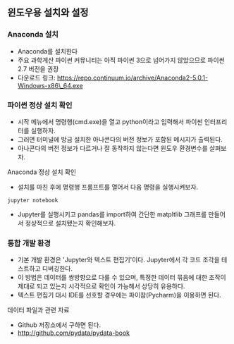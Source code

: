 ## 윈도우용 설치와 설정

### Anaconda 설치

* Anaconda를 설치한다
* 주요 과학계산 파이썬 커뮤니티는 아직 파이썬 3으로 넘어가지 않았으므로 파이썬 2.7 버전을 권장
* 다운로드 링크: https://repo.continuum.io/archive/Anaconda2-5.0.1-Windows-x86\_64.exe

### 파이썬 정상 설치 확인

* 시작 메뉴에서 명령행\(cmd.exe\)을 열고 python이라고 입력해서 파이썬 인터프리터를 실행하자.
* 그러면 터미널에 방금 설치한 아나콘다의 버전 정보가 포함된 메시지가 출력된다.
* 아나콘다의 버전 정보가 다르거나 잘 동작하지 않는다면 윈도우 환경변수를 살펴보자.

Anaconda 정상 설치 확인

* 설치를 마친 후에 명령행 프롬프트를 열어서 다음 명령을 실행시켜보자.

```
jupyter notebook
```

* Jupyter를 실행시키고 pandas를 import하여 간단한 matpltlib 그래프를 만들어서 정상적으로 설치됐는지 확인해보자.

### 통합 개발 환경

* 기본 개발 환경은 'Jupyter와 텍스트 편집기'이다. Jupyter에서 각 코드 조각을 테스트하고 디버깅한다.
* 이 방법은 데이터를 쌍방향으로 다룰 수 있으며, 특정한 데이터 묶음에 대한 조작이 제대로 되고 있는지 시각적으로 확인이 가능해서 상당히 유용하다.
* 텍스트 편집기 대시 IDE를 선호할 경우에는 파이참\(Pycharm\)을 이용하면 된다.

데이터 파일과 관련 자료

* Github 저장소에서 구하면 된다.
* http://github.com/pydata/pydata-book



